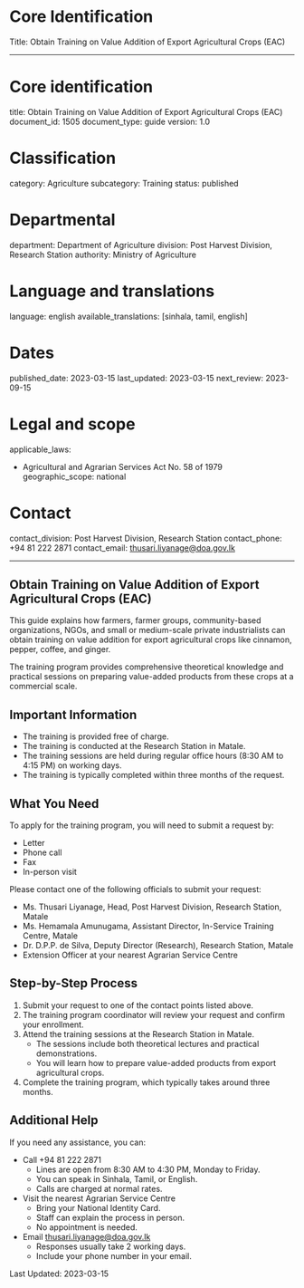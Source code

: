 # Core Identification
Title: Obtain Training on Value Addition of Export Agricultural Crops (EAC)

---
# Core identification
title: Obtain Training on Value Addition of Export Agricultural Crops (EAC)
document_id: 1505
document_type: guide
version: 1.0

# Classification
category: Agriculture
subcategory: Training
status: published

# Departmental
department: Department of Agriculture
division: Post Harvest Division, Research Station
authority: Ministry of Agriculture

# Language and translations
language: english
available_translations: [sinhala, tamil, english]

# Dates
published_date: 2023-03-15
last_updated: 2023-03-15
next_review: 2023-09-15

# Legal and scope
applicable_laws:
 - Agricultural and Agrarian Services Act No. 58 of 1979
geographic_scope: national

# Contact
contact_division: Post Harvest Division, Research Station
contact_phone: +94 81 222 2871
contact_email: thusari.liyanage@doa.gov.lk

---

## Obtain Training on Value Addition of Export Agricultural Crops (EAC)

This guide explains how farmers, farmer groups, community-based organizations, NGOs, and small or medium-scale private industrialists can obtain training on value addition for export agricultural crops like cinnamon, pepper, coffee, and ginger.

The training program provides comprehensive theoretical knowledge and practical sessions on preparing value-added products from these crops at a commercial scale.

## Important Information

- The training is provided free of charge.
- The training is conducted at the Research Station in Matale.
- The training sessions are held during regular office hours (8:30 AM to 4:15 PM) on working days.
- The training is typically completed within three months of the request.

## What You Need

To apply for the training program, you will need to submit a request by:
- Letter
- Phone call
- Fax
- In-person visit

Please contact one of the following officials to submit your request:
- Ms. Thusari Liyanage, Head, Post Harvest Division, Research Station, Matale
- Ms. Hemamala Amunugama, Assistant Director, In-Service Training Centre, Matale
- Dr. D.P.P. de Silva, Deputy Director (Research), Research Station, Matale
- Extension Officer at your nearest Agrarian Service Centre

## Step-by-Step Process

1. Submit your request to one of the contact points listed above.
2. The training program coordinator will review your request and confirm your enrollment.
3. Attend the training sessions at the Research Station in Matale.
   - The sessions include both theoretical lectures and practical demonstrations.
   - You will learn how to prepare value-added products from export agricultural crops.
4. Complete the training program, which typically takes around three months.

## Additional Help

If you need any assistance, you can:

- Call +94 81 222 2871
  - Lines are open from 8:30 AM to 4:30 PM, Monday to Friday.
  - You can speak in Sinhala, Tamil, or English.
  - Calls are charged at normal rates.
- Visit the nearest Agrarian Service Centre
  - Bring your National Identity Card.
  - Staff can explain the process in person.
  - No appointment is needed.
- Email thusari.liyanage@doa.gov.lk
  - Responses usually take 2 working days.
  - Include your phone number in your email.

Last Updated: 2023-03-15